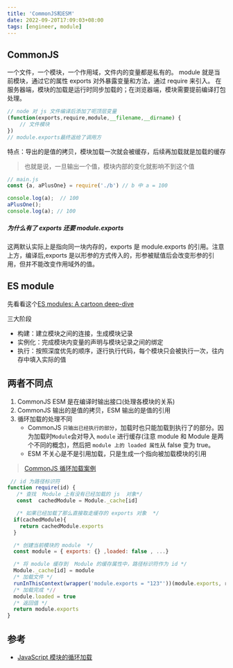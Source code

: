 ```yaml
---
title: 'CommonJS和ESM'
date: 2022-09-20T17:09:03+08:00
tags: [engineer, module]
---
```


## CommonJS

一个文件，一个模块，一个作用域，文件内的变量都是私有的。
module 就是当前模块，通过它的属性 exports 对外暴露变量和方法，通过 require 来引入。
在服务器端，模块的加载是运行时同步加载的；在浏览器端，模块需要提前编译打包处理。

```JavaScript
// node 对 js 文件编译后添加了呃顶层变量
(function(exports,require,module,__filename,__dirname) {
	// 文件模块
})
// module.exports最终返给了调用方
```

特点：导出的是值的拷贝，模块加载一次就会被缓存，后续再加载就是加载的缓存

> 也就是说，一旦输出一个值，模块内部的变化就影响不到这个值

```JavaScript
// main.js
const {a, aPlusOne} = require('./b') // b 中 a = 100

console.log(a);  // 100
aPlusOne();
console.log(a); // 100
```

##### 为什么有了 exports 还要 module.exports

这两默认实际上是指向同一块内存的，exports 是 module.exports 的引用。注意上方，编译后,exports 是以形参的方式传入的，形参被赋值后会改变形参的引用，但并不能改变作用域外的值。

## ES module

先看看这个[ES modules: A cartoon deep-dive](https://hacks.mozilla.org/2018/03/es-modules-a-cartoon-deep-dive/)

三大阶段

- 构建：建立模块之间的连接，生成模块记录
- 实例化：完成模块内变量的声明与模块记录之间的绑定
- 执行：按照深度优先的顺序，逐行执行代码，每个模块只会被执行一次，往内存中填入实际的值

## 两者不同点

1. CommonJS ESM 是在编译时输出接口(处理各模块的关系)
2. CommonJS 输出的是值的拷贝，ESM 输出的是值的引用
3. 循环加载的处理不同
   - CommonJS `只输出已经执行的部分`，加载时也只能加载到执行了的部分。因为加载时`Module`会对导入 `module` 进行缓存(注意 module 和 Module 是两个不同的概念)，然后把 `module 上的 loaded 属性`从 false 变为 true。
   - ESM 不关心是不是引用加载，只是生成一个指向被加载模块的引用

> [CommonJS 循环加载案例](https://nodejs.org/api/modules.html#modules_cycles)

```JavaScript
 // id 为路径标识符
function require(id) {
   /* 查找  Module 上有没有已经加载的 js  对象*/
   const  cachedModule = Module._cache[id]

   /* 如果已经加载了那么直接取走缓存的 exports 对象  */
  if(cachedModule){
    return cachedModule.exports
  }

  /* 创建当前模块的 module  */
  const module = { exports: {} ,loaded: false , ...}

  /* 将 module 缓存到  Module 的缓存属性中，路径标识符作为 id */
  Module._cache[id] = module
  /* 加载文件 */
  runInThisContext(wrapper('module.exports = "123"'))(module.exports, require, module, __filename, __dirname)
  /* 加载完成 *//
  module.loaded = true
  /* 返回值 */
  return module.exports
}
```

## 参考

- [JavaScript 模块的循环加载](http://www.ruanyifeng.com/blog/2015/11/circular-dependency.html)
